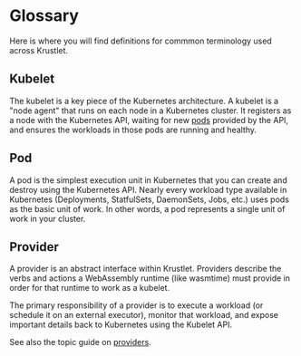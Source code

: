 # Glossary

Here is where you will find definitions for commmon terminology used across Krustlet.

## Kubelet

The kubelet is a key piece of the Kubernetes architecture. A kubelet is a "node agent" that runs on
each node in a Kubernetes cluster. It registers as a node with the Kubernetes API, waiting for new
[pods](#pod) provided by the API, and ensures the workloads in those pods are running and healthy.

## Pod

A pod is the simplest execution unit in Kubernetes that you can create and destroy using the
Kubernetes API. Nearly every workload type available in Kubernetes (Deployments, StatfulSets,
DaemonSets, Jobs, etc.) uses pods as the basic unit of work. In other words, a pod represents a
single unit of work in your cluster.

## Provider

A provider is an abstract interface within Krustlet. Providers describe the verbs and actions a
WebAssembly runtime (like wasmtime) must provide in order for that runtime to work as a kubelet.

The primary responsibility of a provider is to execute a workload (or schedule it on an external
executor), monitor that workload, and expose important details back to Kubernetes using the Kubelet
API.

See also the topic guide on [providers](providers.md).
